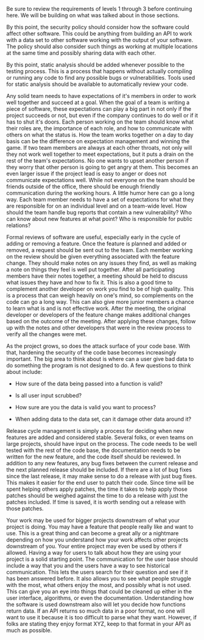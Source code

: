 <!--
.. title: LEVEL 4: SOFTWARE ENGINEERING FOR HIGH-RELIABILITY CI
.. slug: level-4
.. date: 2019-04-12 15:21:19 UTC-04:00
.. tags: 
.. category: TrustedCI Software Engeneering Guide security policy
.. link: 
.. description:TrustedCI Software Engeneering Guide Level 4 Security policy.  Security policy should consider how the software could affect other software.
.. type: text
-->

Be sure to review the requirements of levels 1 through 3 before continuing here. We will be building on what was talked about in those sections.

By this point, the security policy should consider how the software could affect other software. This could be anything from building an API to work with a data set to other software working with the output of your software. The policy should also consider such things as working at multiple locations at the same time and possibly sharing data with each other.

By this point, static analysis should be added whenever possible to the testing process. This is a process that happens without actually compiling or running any code to find any possible bugs or vulnerabilities. Tools used for static analysis should be available to automatically review your code.

Any solid team needs to have expectations of it's members in order to work well together and succeed at a goal. When the goal of a team is writing a piece of software, these expectations can play a big part in not only if the project succeeds or not, but even if the company continues to do well or if it has to shut it's doors. Each person working on the team should know what their roles are, the importance of each role, and how to communicate with others on what the status is. How the team works together on a day to day basis can be the difference on expectation management and winning the game. If two team members are always at each other throats, not only will they not work well together to meet expectations, but it puts a drain on the rest of the team's expectations. No one wants to upset another person if they worry that other person is going to get angry at them. This becomes an even larger issue if the project lead is easy to anger or does not communicate expectations well. While not everyone on the team should be friends outside of the office, there should be enough friendly communication during the working hours. A little humor here can go a long way. Each team member needs to have a set of expectations for what they are responsible for on an individual level and on a team-wide level. How should the team handle bug reports that contain a new vulnerability? Who can know about new features at what point? Who is responsible for public relations?

Formal reviews of software are useful, especially early in the cycle of adding or removing a feature. Once the feature is planned and added or removed, a request should be sent out to the team. Each member working on the review should be given everything associated with the feature change. They should make notes on any issues they find, as well as making a note on things they feel is well put together. After all participating members have their notes together, a meeting should be held to discuss what issues they have and how to fix it. This is also a good time to complement another developer on work you find to be of high quality. This is a process that can weigh heavily on one's mind, so complements on the code can go a long way. This can also give more junior members a chance to learn what is and is not effective work. After the meeting, the original developer or developers of the feature change makes additional changes based on the outcome of the meeting. After applying these changes, follow up with the notes and other developers that were in the review process to verify all the changes were met.

As the project grows, so does the attack surface of your code base. With that, hardening the security of the code base becomes increasingly important. The big area to think about is where can a user give bad data to do something the program is not designed to do. A few questions to think about include:

* How sure of the data being passed into a function is valid?

* Is all user input scrubbed?

* How sure are you the data is valid you want to process?

* When adding data to the data set, can it damage other data around it?

Release cycle management is simply a process for deciding when new features are added and considered stable. Several folks, or even teams on large projects, should have input on the process. The code needs to be well tested with the rest of the code base, the documentation needs to be written for the new feature, and the code itself should be reviewed. In addition to any new features, any bug fixes between the current release and the next planned release should be included. If there are a lot of bug fixes since the last release, it may make sense to do a release with just bug fixes. This makes it easier for the end user to patch their code. Since time will be spent helping others apply patches, the time it takes to help apply those patches should be weighed against the time to do a release with just the patches included. If time is saved, it is worth sending out a release with those patches.

Your work may be used for bigger projects downstream of what your project is doing. You may have a feature that people really like and want to use. This is a great thing and can become a great ally or a nightmare depending on how you understand how your work affects other projects downstream of you. Your entire project may even be used by others if allowed. Having a way for users to talk about how they are using your project is a solid starting point. The communication for the user base should include a way that you and the users have a way to see historical communication. This lets the users search for their question and see if it has been answered before. It also allows you to see what people struggle with the most, what others enjoy the most, and possibly what is not used. This can give you an eye into things that could be cleaned up either in the user interface, algorithms, or even the documentation. Understanding how the software is used downstream also will let you decide how functions return data. If an API returns so much data in a poor format, no one will want to use it because it is too difficult to parse what they want. However, if folks are stating they enjoy format XYZ, keep to that format in your API as much as possible.
